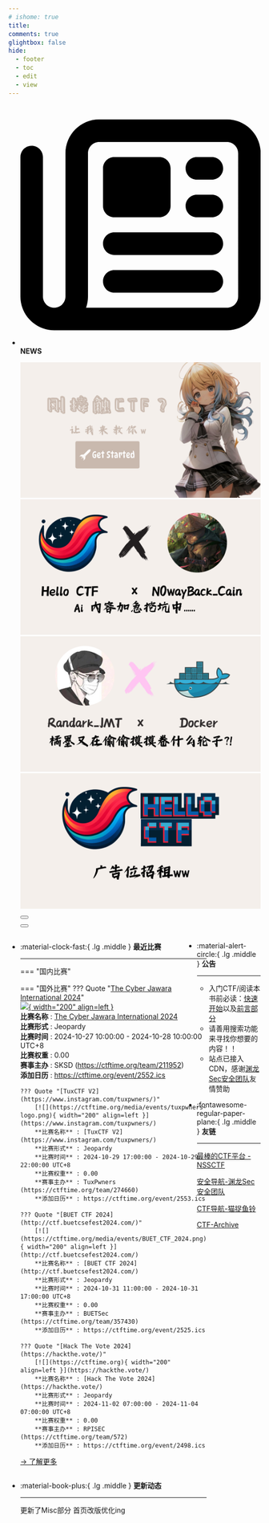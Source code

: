 ```yaml
---
# ishome: true
title: 
comments: true
glightbox: false
hide:
  - footer
  - toc
  - edit
  - view
---
```


<div class="grid cards">
    <ul>
        <li>
            <p><span class="twemoji lg middle"><svg xmlns="http://www.w3.org/2000/svg"
                        viewBox="0 0 512 512"><!--! Font Awesome Free 6.5.1 by @fontawesome - https://fontawesome.com License - https://fontawesome.com/license/free (Icons: CC BY 4.0, Fonts: SIL OFL 1.1, Code: MIT License) Copyright 2023 Fonticons, Inc.-->
                        <path
                            d="M168 80c-13.3 0-24 10.7-24 24v304c0 8.4-1.4 16.5-4.1 24H440c13.3 0 24-10.7 24-24V104c0-13.3-10.7-24-24-24H168zM72 480c-39.8 0-72-32.2-72-72V112c0-13.3 10.7-24 24-24s24 10.7 24 24v296c0 13.3 10.7 24 24 24s24-10.7 24-24V104c0-39.8 32.2-72 72-72h272c39.8 0 72 32.2 72 72v304c0 39.8-32.2 72-72 72H72zm104-344c0-13.3 10.7-24 24-24h96c13.3 0 24 10.7 24 24v80c0 13.3-10.7 24-24 24h-96c-13.3 0-24-10.7-24-24v-80zm200-24h32c13.3 0 24 10.7 24 24s-10.7 24-24 24h-32c-13.3 0-24-10.7-24-24s10.7-24 24-24zm0 80h32c13.3 0 24 10.7 24 24s-10.7 24-24 24h-32c-13.3 0-24-10.7-24-24s10.7-24 24-24zm-176 80h208c13.3 0 24 10.7 24 24s-10.7 24-24 24H200c-13.3 0-24-10.7-24-24s10.7-24 24-24zm0 80h208c13.3 0 24 10.7 24 24s-10.7 24-24 24H200c-13.3 0-24-10.7-24-24s10.7-24 24-24z">
                        </path>
                    </svg></span> <strong>NEWS</strong></p>
            <div class="grid cards">
                <div class="carousel">
                    <div class="carousel-container">
                        <a href="../HC_Start/" target="_blank"><img src="./assets/banner-quickstart.png" /></a>
                        <a href="../HC_AI/" target="_blank"><img src="./assets/banner-update.png" /></a>
                        <a href="https://github.com/CTF-Archives" target="_blank"><img
                                src="./assets/banner-Achieve.png" /></a>
                        <a href="javascript:alert$.next('我很可爱，请给我钱w');"><img
                                src="./assets/Banner-imcutesogivememoney.png" /></a>
                    </div>
                    <!-- 触发 hover 的区域 -->
                    <div class="carousel-hover left">
                        <button class="carousel-btn left" onclick="leftShift()"></button>
                    </div>
                    <div class="carousel-hover right">
                        <button class="carousel-btn right" onclick="rightShift()"></button>
                    </div>
                    <div class="carousel-bottom"></div>
                </div>
            </div>
        </li>
    </ul>
</div>

<div class="grid grid-cols-8 gap-4" style="display: grid;grid-template-columns: 70% 30%;" markdown>

<div class="grid cards" style="display: grid; grid-template-columns: 1fr;" markdown>

<div class="grid cards" markdown>

-   :material-clock-fast:{ .lg .middle } __最近比赛__

    ---
    <!-- 主页赛事展示_开始 -->
    === "国内比赛"
    
    === "国外比赛"
        ??? Quote "[The Cyber Jawara International 2024](https://international.cyberjawara.pro/)"  
            [![](https://ctftime.org/media/events/73b32f71c82304b9e3df7fe9dedada59-transformed.png){ width="200" align=left }](https://international.cyberjawara.pro/)  
            **比赛名称** : [The Cyber Jawara International 2024](https://international.cyberjawara.pro/)  
            **比赛形式** : Jeopardy  
            **比赛时间** : 2024-10-27 10:00:00 - 2024-10-28 10:00:00 UTC+8  
            **比赛权重** : 0.00  
            **赛事主办** : SKSD (https://ctftime.org/team/211952)  
            **添加日历** : https://ctftime.org/event/2552.ics  
            
        ??? Quote "[TuxCTF V2](https://www.instagram.com/tuxpwners/)"  
            [![](https://ctftime.org/media/events/tuxpwners-logo.png){ width="200" align=left }](https://www.instagram.com/tuxpwners/)  
            **比赛名称** : [TuxCTF V2](https://www.instagram.com/tuxpwners/)  
            **比赛形式** : Jeopardy  
            **比赛时间** : 2024-10-29 17:00:00 - 2024-10-29 22:00:00 UTC+8  
            **比赛权重** : 0.00  
            **赛事主办** : TuxPwners (https://ctftime.org/team/274660)  
            **添加日历** : https://ctftime.org/event/2553.ics  
            
        ??? Quote "[BUET CTF 2024](http://ctf.buetcsefest2024.com/)"  
            [![](https://ctftime.org/media/events/BUET_CTF_2024.png){ width="200" align=left }](http://ctf.buetcsefest2024.com/)  
            **比赛名称** : [BUET CTF 2024](http://ctf.buetcsefest2024.com/)  
            **比赛形式** : Jeopardy  
            **比赛时间** : 2024-10-31 11:00:00 - 2024-10-31 17:00:00 UTC+8  
            **比赛权重** : 0.00  
            **赛事主办** : BUETSec (https://ctftime.org/team/357430)  
            **添加日历** : https://ctftime.org/event/2525.ics  
            
        ??? Quote "[Hack The Vote 2024](https://hackthe.vote/)"  
            [![](https://ctftime.org){ width="200" align=left }](https://hackthe.vote/)  
            **比赛名称** : [Hack The Vote 2024](https://hackthe.vote/)  
            **比赛形式** : Jeopardy  
            **比赛时间** : 2024-11-02 07:00:00 - 2024-11-04 07:00:00 UTC+8  
            **比赛权重** : 0.00  
            **赛事主办** : RPISEC (https://ctftime.org/team/572)  
            **添加日历** : https://ctftime.org/event/2498.ics  
            
    <!-- 主页赛事展示_结束 -->
    [→ 了解更多](./Event/)

</div>
  <div class="grid cards" markdown>

-   :material-book-plus:{ .lg .middle } __更新动态__

    ---

    更新了Misc部分 首页改版优化ing

</div>  
</div>
<div class="grid cards" markdown>

<div class="grid cards" markdown>

-   :material-alert-circle:{ .lg .middle } __公告__

    ---

    - 入门CTF/阅读本书前必读：[快速开始](./HC_Start/)以及[前言部分](./HC_Preface/)  
    - 请善用搜索功能来寻找你想要的内容！！
    - 站点已接入 CDN，感谢[渊龙Sec安全团队](https://dh.aabyss.cn)友情赞助

-   :fontawesome-regular-paper-plane:{ .lg .middle } __友链__

    ---

    [最棒的CTF平台 - NSSCTF](https://www.nssctf.cn/)  

    [安全导航-渊龙Sec安全团队](https://dh.aabyss.cn)    

    [CTF导航-猫捉鱼铃](https://ctf.mzy0.com/)

    [CTF-Archive](https://github.com/CTF-Archives)

</div>   

</div>

</div>
